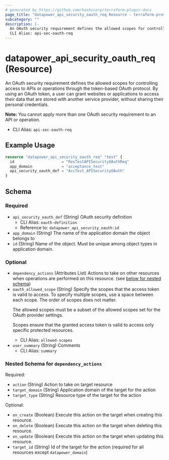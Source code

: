 ```yaml
---
# generated by https://github.com/hashicorp/terraform-plugin-docs
page_title: "datapower_api_security_oauth_req Resource - terraform-provider-datapower"
subcategory: ""
description: |-
  An OAuth security requirement defines the allowed scopes for controlling access to APIs or operations through the token-based OAuth protocol. By using an OAuth token, a user can grant websites or applications to access their data that are stored with another service provider, without sharing their personal credentials. Note: You cannot apply more than one OAuth security requirement to an API or operation.
  CLI Alias: api-sec-oauth-req
---
```


# datapower_api_security_oauth_req (Resource)

An OAuth security requirement defines the allowed scopes for controlling access to APIs or operations through the token-based OAuth protocol. By using an OAuth token, a user can grant websites or applications to access their data that are stored with another service provider, without sharing their personal credentials. <p><b>Note:</b> You cannot apply more than one OAuth security requirement to an API or operation.</p>
  - CLI Alias: `api-sec-oauth-req`

## Example Usage

```terraform
resource "datapower_api_security_oauth_req" "test" {
  id                     = "ResTestAPISecurityOAuthReq"
  app_domain             = "acceptance_test"
  api_security_oauth_def = "AccTest_APISecurityOAuth"
}
```

<!-- schema generated by tfplugindocs -->
## Schema

### Required

- `api_security_oauth_def` (String) OAuth security definition
  - CLI Alias: `oauth-definition`
  - Reference to: `datapower_api_security_oauth:id`
- `app_domain` (String) The name of the application domain the object belongs to
- `id` (String) Name of the object. Must be unique among object types in application domain.

### Optional

- `dependency_actions` (Attributes List) Actions to take on other resources when operations are performed on this resource. (see [below for nested schema](#nestedatt--dependency_actions))
- `oauth_allowed_scope` (String) Specify the scopes that the access token is valid to access. To specify multiple scopes, use a space between each scope. The order of scopes does not matter. <p>The allowed scopes must be a subset of the allowed scopes set for the OAuth provider settings.</p><p>Scopes ensure that the granted access token is valid to access only specific protected resources.</p>
  - CLI Alias: `allowed-scopes`
- `user_summary` (String) Comments
  - CLI Alias: `summary`

<a id="nestedatt--dependency_actions"></a>
### Nested Schema for `dependency_actions`

Required:

- `action` (String) Action to take on target resource
- `target_domain` (String) Application domain of the target for the action
- `target_type` (String) Resource type of the target for the action

Optional:

- `on_create` (Boolean) Execute this action on the target when creating this resource.
- `on_delete` (Boolean) Execute this action on the target when deleting this resource.
- `on_update` (Boolean) Execute this action on the target when updating this resource.
- `target_id` (String) Id of the target for the action (required for all resources except `datapower_domain`)
